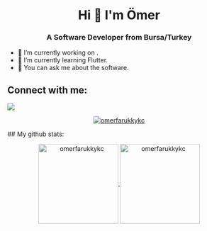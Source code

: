 <h1 align="center">Hi 👋 I'm Ömer</h1>
<h3 align="center">A Software Developer from Bursa/Turkey</h3>



- 🔭 I’m currently working on .
- 🌱 I’m currently learning Flutter.
- 💬 You can ask me about the software.
## Connect with me:
<p align ="left"> 
    <a href ="https://www.linkedin.com/in/omerfarukkayikci" target ="_blank"> <img src="https://img.icons8.com/cute-clipart/64/000000/linkedin.png"/></a>
</p>

<p align="center"> <a href="https://github.com/ryo-ma/github-profile-trophy"><img src="https://github-profile-trophy.vercel.app/?username=omerfarukkykc" alt="omerfarukkykc" /></a> </p>
## My github stats:
<p align="center">
	<a href="https://github.com/omerfarukkykc">
		  <img height="180em" align="center" src="https://github-readme-stats.vercel.app/api?username=omerfarukkykc&show_icons=true&locale=en&theme=dark&include_all_commits=true&count_private=true" alt="omerfarukkykc"/>
		  <img height="180em" align="center" src="https://github-readme-stats.vercel.app/api/top-langs?username=omerfarukkykc&show_icons=true&locale=en&layout=compact&langs_count=8&theme=dark" alt="omerfarukkykc"/>
	</a>
</p>
